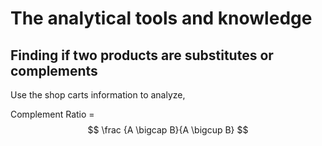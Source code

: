 # The analytical tools and knowledge

## Finding if two products are substitutes or complements
Use the shop carts information to analyze,

Complement Ratio = $$ \frac {A \bigcap B}{A \bigcup B} $$

